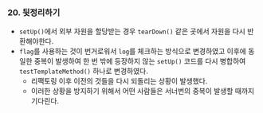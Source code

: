 ### 20. 뒷정리하기



- `setUp()`에서 외부 자원을 할당받는 경우 `tearDown()` 같은 곳에서 자원을 다시 반환해야한다.
- `flag`를 사용하는 것이 번거로워서 `log`를 체크하는 방식으로 변경하였고 이후에 동일한 중복이 발생하여 한 번 밖에 등장하지 않는 `setUp()` 코드를 다시 병합하여 `testTemplateMethod()` 하나로 변경하였다.
  - 리팩토링 이후 이전의 것들을 다시 되돌리는 상황이 발생했다.
  - 이러한 상황을 방지하기 위해서 어떤 사람들은 서너번의 중복이 발생할 때까지 기다린다.